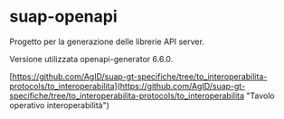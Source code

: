 # suap-openapi

Progetto per la generazione delle librerie API server.

Versione utilizzata openapi-generator 6.6.0.

[https://github.com/AgID/suap-gt-specifiche/tree/to_interoperabilita-protocols/to_interoperabilita](https://github.com/AgID/suap-gt-specifiche/tree/to_interoperabilita-protocols/to_interoperabilita "Tavolo operativo interoperabilità") 
